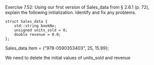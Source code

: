 Exercise 7.52: Using our first version of Sales_data from § 2.6.1 (p. 72),
explain the following initialization. Identify and fix any problems.

```
struct Sales_data {
    std::string bookNo;
    unsigned units_sold = 0;
    double revenue = 0.0;
};
```

Sales_data item = {"978-0590353403", 25, 15.99};

We need to delete the initial values of units_sold and revenue
